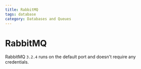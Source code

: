 ```yaml
---
title: RabbitMQ
tags: database
category: Databases and Queues
---
```


# RabbitMQ

RabbitMQ ```3.2.4``` runs on the default port and doesn't require any credentials.
